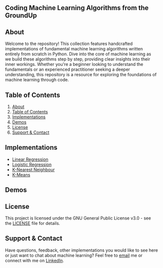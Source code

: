 ## Coding Machine Learning Algorithms from the GroundUp

## About <a name="about"></a>

Welcome to the repository! This collection features handcrafted implementations of fundamental machine learning algorithms written entirely from scratch in Python. Dive into the core of machine learning as we build these algorithms step by step, providing clear insights into their inner workings. Whether you're a beginner looking to understand the fundamentals or an experienced practitioner seeking a deeper understanding, this repository is a resource for exploring the foundations of machine learning through code.

## Table of Contents <a name="table-of-contents"></a>

1. [About](#about)
2. [Table of Contents](#table-of-contents)
3. [Implementations](#implementations)
4. [Demos](#demos)
5. [License](#license)
6. [Support & Contact](#support-contact)

## Implementations <a name="implementations"></a>

* [Linear Regression](https://github.com/YuganshG/ML-Algorithms-From-Scratch/blob/main/Implementations/Linear%20Regression.ipynb)
* [Logistic Regression](https://github.com/YuganshG/ML-Algorithms-From-Scratch/blob/main/Implementations/Logistic%20Regresion.ipynb)
* [K-Nearest Neighbour](https://github.com/YuganshG/ML-Algorithms-From-Scratch/blob/main/Implementations/KNN.ipynb)
* [K-Means](https://github.com/YuganshG/ML-Algorithms-From-Scratch/blob/main/Implementations/KMeans.ipynb)

## Demos <a name="demos"></a>

## License <a name="license"></a>
This project is licensed under the GNU General Public License v3.0 - see the [LICENSE](https://github.com/YuganshG/ML-Algorithms-From-Scratch/blob/main/LICENSE) file for details.

## Support & Contact <a name="support-contact"></a>
Have questions, feedback, other implementations you would like to see here or just want to chat about machine learning? Feel free to [email](yugansh.goyal101@gmail.com) me or connect with me on [LinkedIn](https://www.linkedin.com/in/yuganshgoyal/).

